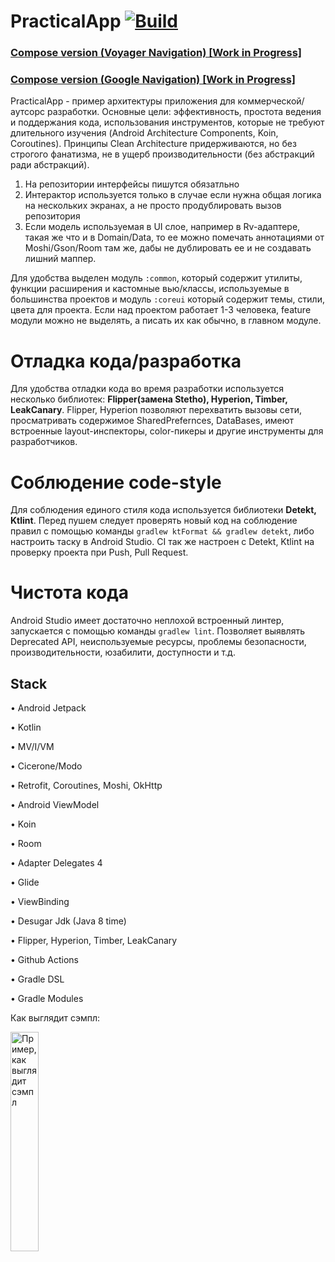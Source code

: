 # PracticalApp  [![Build](https://github.com/zakrodionov/PracticalApp/actions/workflows/Build.yml/badge.svg)](https://github.com/zakrodionov/PracticalApp/actions/workflows/Build.yml)

### [Compose version (Voyager Navigation) [Work in Progress]](https://github.com/zakrodionov/PracticalApp/tree/feature/compose_voyager_navigation)
### [Compose version (Google Navigation) [Work in Progress]](https://github.com/zakrodionov/PracticalApp/tree/feature/compose)

PracticalApp - пример архитектуры приложения для коммерческой/аутсорс разработки. Основные цели: эффективность, простота ведения и поддержания кода, использования инструментов, которые не требуют
длительного изучения (Android Architecture Components, Koin, Coroutines). Принципы Clean Architecture придерживаются, но без строгого фанатизма, не в ущерб производительности (без абстракций ради абстракций).

1. На репозитории интерфейсы пишутся обязатльно
2. Интерактор используется только в случае если нужна общая логика на нескольких экранах, а не просто продублировать вызов репозитория
3. Если модель используемая в UI слое, например в Rv-адаптере, такая же что и в Domain/Data, то ее можно помечать аннотациями от Moshi/Gson/Room там же, дабы не дублировать ее
и не создавать лишний маппер.

Для удобства выделен модуль `:common`, который содержит утилиты, функции расширения и кастомные вью/классы, используемые в
большинства проектов и модуль `:coreui` который содержит темы, стили, цвета для проекта. Если над проектом работает 1-3 человека, feature модули можно не выделять, а писать их как обычно, в главном модуле.

# Отладка кода/разработка
Для удобства отладки кода во время разработки используется несколько библиотек: **Flipper(замена Stetho), Hyperion, Timber, LeakCanary**.
Flipper, Hyperion позволяют перехватить вызовы сети, просматривать содержимое SharedPrefernces, DataBases, имеют встроенные layout-инспекторы, color-пикеры и другие инструменты для разработчиков.

# Соблюдение code-style
Для соблюдения единого стиля кода используется библиотеки **Detekt, Ktlint**. Перед пушем следует проверять новый код на соблюдение правил с помощью команды `gradlew ktFormat && gradlew detekt`, либо настроить
таску в Android Studio. CI так же настроен с Detekt, Ktlint на проверку проекта при Push, Pull Request.

# Чистота кода
Android Studio имеет достаточно неплохой встроенный линтер, запускается с помощью команды `gradlew lint`. Позволяет выявлять Deprecated API, неиспользуемые ресурсы, проблемы безопасности, производительности, юзабилити, доступности и т.д.

## Stack
• Android Jetpack

• Kotlin

• MV/I/VM 

• Cicerone/Modo

• Retrofit, Coroutines, Moshi, OkHttp

• Android ViewModel

• Koin

• Room

• Adapter Delegates 4

• Glide

• ViewBinding

• Desugar Jdk (Java 8 time)

• Flipper, Hyperion, Timber, LeakCanary

• Github Actions

• Gradle DSL

• Gradle Modules

 Как выглядит сэмпл:  
   
<img src="https://user-images.githubusercontent.com/27068529/119772938-9c4d9980-bec8-11eb-9512-319c4f427e4b.jpg" alt="Пример, как выглядит сэмпл" width="30%">

